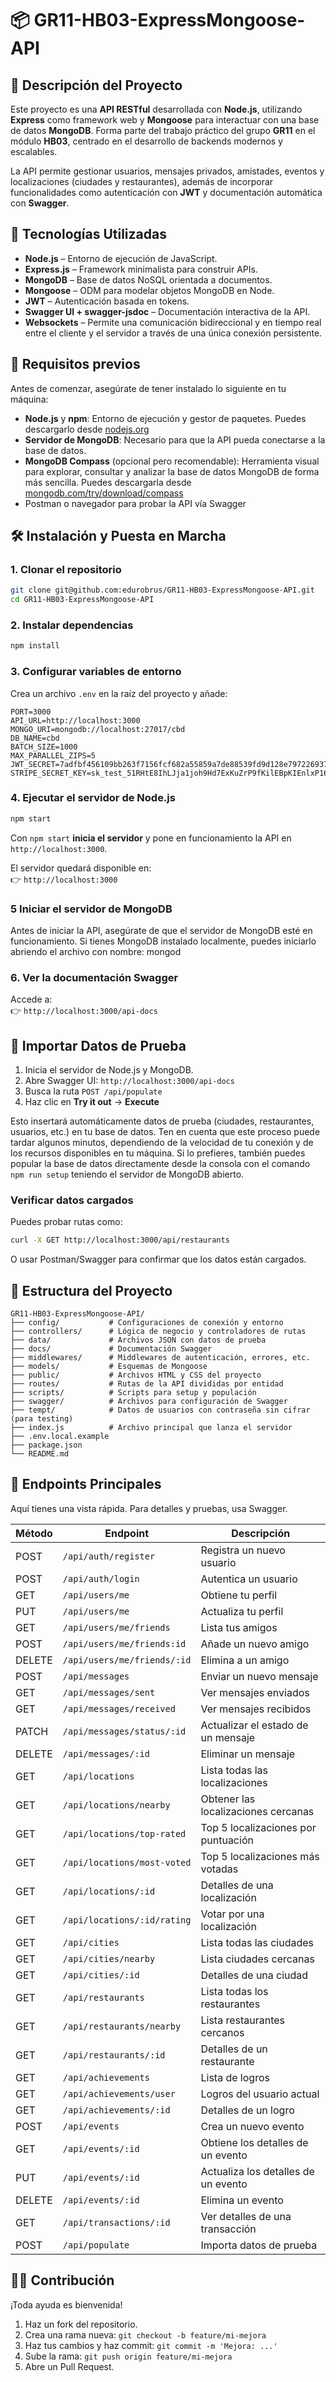 # 📦 GR11-HB03-ExpressMongoose-API

## 📝 Descripción del Proyecto

Este proyecto es una **API RESTful** desarrollada con **Node.js**, utilizando **Express** como framework web y **Mongoose** para interactuar con una base de datos **MongoDB**. Forma parte del trabajo práctico del grupo **GR11** en el módulo **HB03**, centrado en el desarrollo de backends modernos y escalables.

La API permite gestionar usuarios, mensajes privados, amistades, eventos y localizaciones (ciudades y restaurantes), además de incorporar funcionalidades como autenticación con **JWT** y documentación automática con **Swagger**.

## 🚀 Tecnologías Utilizadas

- **Node.js** – Entorno de ejecución de JavaScript.
- **Express.js** – Framework minimalista para construir APIs.
- **MongoDB** – Base de datos NoSQL orientada a documentos.
- **Mongoose** – ODM para modelar objetos MongoDB en Node.
- **JWT** – Autenticación basada en tokens.
- **Swagger UI + swagger-jsdoc** – Documentación interactiva de la API.
- **Websockets** – Permite una comunicación bidireccional y en tiempo real entre el cliente y el servidor a través de una única conexión persistente.

## 🔧 Requisitos previos

Antes de comenzar, asegúrate de tener instalado lo siguiente en tu máquina:

- **Node.js** y **npm**: Entorno de ejecución y gestor de paquetes. Puedes descargarlo desde [nodejs.org](https://nodejs.org/)
- **Servidor de MongoDB**: Necesario para que la API pueda conectarse a la base de datos.
- **MongoDB Compass** (opcional pero recomendable): Herramienta visual para explorar, consultar y analizar la base de datos MongoDB de forma más sencilla. Puedes descargarla desde [mongodb.com/try/download/compass](https://www.mongodb.com/try/download/compass)
- Postman o navegador para probar la API vía Swagger

## 🛠 Instalación y Puesta en Marcha

### 1. Clonar el repositorio

```bash
git clone git@github.com:edurobrus/GR11-HB03-ExpressMongoose-API.git
cd GR11-HB03-ExpressMongoose-API
```

### 2. Instalar dependencias

```bash
npm install
```

### 3. Configurar variables de entorno

Crea un archivo `.env` en la raíz del proyecto y añade:

```env
PORT=3000
API_URL=http://localhost:3000
MONGO_URI=mongodb://localhost:27017/cbd
DB_NAME=cbd
BATCH_SIZE=1000
MAX_PARALLEL_ZIPS=5
JWT_SECRET=7adfbf456109bb263f7156fcf682a55859a7de88539fd9d128e7972269374b15
STRIPE_SECRET_KEY=sk_test_51RHtE8IhLJja1joh9Hd7ExKuZrP9fKilEBpKIEnlxP16DG3460mLPk76tBZtRF5uwQIB7FGBWtdu8255WcTh8EMp00zP7m0Nst
```

### 4. Ejecutar el servidor de Node.js

```bash
npm start
```

Con `npm start` **inicia el servidor** y pone en funcionamiento la API en `http://localhost:3000`.

El servidor quedará disponible en:  
👉 `http://localhost:3000`

### 5 Iniciar el servidor de MongoDB

Antes de iniciar la API, asegúrate de que el servidor de MongoDB esté en funcionamiento. Si tienes MongoDB instalado localmente, puedes iniciarlo abriendo el archivo con nombre: mongod

### 6. Ver la documentación Swagger

Accede a:  
👉 `http://localhost:3000/api-docs`

## 🧪 Importar Datos de Prueba

1. Inicia el servidor de Node.js y MongoDB.
2. Abre Swagger UI: `http://localhost:3000/api-docs`
3. Busca la ruta `POST /api/populate`
4. Haz clic en **Try it out** → **Execute**

Esto insertará automáticamente datos de prueba (ciudades, restaurantes, usuarios, etc.) en tu base de datos. Ten en cuenta que este proceso puede tardar algunos minutos, dependiendo de la velocidad de tu conexión y de los recursos disponibles en tu máquina.
Si lo prefieres, también puedes popular la base de datos directamente desde la consola con el comando `npm run setup` teniendo el servidor de MongoDB abierto.

### Verificar datos cargados

Puedes probar rutas como:

```bash
curl -X GET http://localhost:3000/api/restaurants
```

O usar Postman/Swagger para confirmar que los datos están cargados.

## 📂 Estructura del Proyecto

```
GR11-HB03-ExpressMongoose-API/
├── config/           # Configuraciones de conexión y entorno
├── controllers/      # Lógica de negocio y controladores de rutas
├── data/             # Archivos JSON con datos de prueba
├── docs/             # Documentación Swagger
├── middlewares/      # Middlewares de autenticación, errores, etc.
├── models/           # Esquemas de Mongoose
├── public/           # Archivos HTML y CSS del proyecto
├── routes/           # Rutas de la API divididas por entidad
├── scripts/          # Scripts para setup y populación
├── swagger/          # Archivos para configuración de Swagger
├── tempt/            # Datos de usuarios con contraseña sin cifrar (para testing)
├── index.js          # Archivo principal que lanza el servidor
├── .env.local.example
├── package.json
└── README.md
```

## 📡 Endpoints Principales

Aquí tienes una vista rápida. Para detalles y pruebas, usa Swagger.

| Método | Endpoint                               | Descripción                              |
|--------|----------------------------------------|------------------------------------------|
| POST   | `/api/auth/register`                   | Registra un nuevo usuario                |
| POST   | `/api/auth/login`                      | Autentica un usuario                     |
| GET    | `/api/users/me`                        | Obtiene tu perfil                        |
| PUT    | `/api/users/me`                        | Actualiza tu perfil                      |
| GET    | `/api/users/me/friends`                | Lista tus amigos                         |
| POST   | `/api/users/me/friends:id`             | Añade un nuevo amigo                     |
| DELETE | `/api/users/me/friends/:id`            | Elimina a un amigo                       |
| POST   | `/api/messages`                        | Enviar un nuevo mensaje                  |
| GET    | `/api/messages/sent`                   | Ver mensajes enviados                    |
| GET    | `/api/messages/received`               | Ver mensajes recibidos                   |
| PATCH  | `/api/messages/status/:id`             | Actualizar el estado de un mensaje       |
| DELETE | `/api/messages/:id`                    | Eliminar un mensaje                      |
| GET    | `/api/locations`                       | Lista todas las localizaciones           |
| GET    | `/api/locations/nearby`                | Obtener las localizaciones cercanas      |
| GET    | `/api/locations/top-rated`             | Top 5 localizaciones por puntuación      |
| GET    | `/api/locations/most-voted`            | Top 5 localizaciones más votadas         |
| GET    | `/api/locations/:id`                   | Detalles de una localización             |
| GET    | `/api/locations/:id/rating`            | Votar por una localización               |
| GET    | `/api/cities`                          | Lista todas las ciudades                 |
| GET    | `/api/cities/nearby`                   | Lista ciudades cercanas                  |
| GET    | `/api/cities/:id`                      | Detalles de una ciudad                   |
| GET    | `/api/restaurants`                     | Lista todas los restaurantes             |
| GET    | `/api/restaurants/nearby`              | Lista restaurantes cercanos              |
| GET    | `/api/restaurants/:id`                 | Detalles de un restaurante               |
| GET    | `/api/achievements`                    | Lista de logros                          |
| GET    | `/api/achievements/user`               | Logros del usuario actual                |
| GET    | `/api/achievements/:id`                | Detalles de un logro                     |
| POST   | `/api/events`                          | Crea un nuevo evento                     |
| GET    | `/api/events/:id`                      | Obtiene los detalles de un evento        |
| PUT    | `/api/events/:id`                      | Actualiza los detalles de un evento      |
| DELETE | `/api/events/:id`                      | Elimina un evento                        |
| GET    | `/api/transactions/:id`                | Ver detalles de una transacción          |
| POST   | `/api/populate`                        | Importa datos de prueba                  |

## 🧑‍💻 Contribución

¡Toda ayuda es bienvenida!

1. Haz un fork del repositorio.
2. Crea una rama nueva: `git checkout -b feature/mi-mejora`
3. Haz tus cambios y haz commit: `git commit -m 'Mejora: ...'`
4. Sube la rama: `git push origin feature/mi-mejora`
5. Abre un Pull Request.

